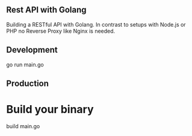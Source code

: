 ## Rest API with Golang

Building a RESTful API with Golang. In contrast to setups with Node.js or PHP no Reverse Proxy like Nginx is needed.

## Development
go run main.go

## Production
# Build your binary
build main.go